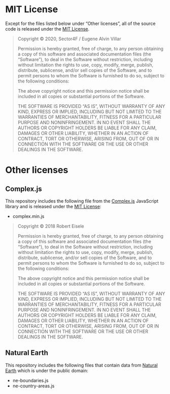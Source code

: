 # MIT License
Except for the files listed below under “Other licenses”, all of the source code is released under the [MIT License](https://opensource.org/licenses/MIT).

> Copyright © 2020, Sector4F / Eugene Alvin Villar
>
> Permission is hereby granted, free of charge, to any person obtaining a copy of this software and associated documentation files (the “Software”), to deal in the Software without restriction, including without limitation the rights to use, copy, modify, merge, publish, distribute, sublicense, and/or sell copies of the Software, and to permit persons to whom the Software is furnished to do so, subject to the following conditions:
>
> The above copyright notice and this permission notice shall be included in all copies or substantial portions of the Software.
>
> THE SOFTWARE IS PROVIDED “AS IS”, WITHOUT WARRANTY OF ANY KIND, EXPRESS OR IMPLIED, INCLUDING BUT NOT LIMITED TO THE WARRANTIES OF MERCHANTABILITY, FITNESS FOR A PARTICULAR PURPOSE AND NONINFRINGEMENT. IN NO EVENT SHALL THE AUTHORS OR COPYRIGHT HOLDERS BE LIABLE FOR ANY CLAIM, DAMAGES OR OTHER LIABILITY, WHETHER IN AN ACTION OF CONTRACT, TORT OR OTHERWISE, ARISING FROM, OUT OF OR IN CONNECTION WITH THE SOFTWARE OR THE USE OR OTHER DEALINGS IN THE SOFTWARE.

# Other licenses

## Complex.js
This repository includes the following file from the [Complex.js](https://github.com/infusion/Complex.js/) JavaScript library and is released under the [MIT License](https://github.com/infusion/Complex.js/blob/master/LICENSE):
* complex.min.js

> Copyright © 2018 Robert Eisele
>
> Permission is hereby granted, free of charge, to any person obtaining a copy of this software and associated documentation files (the “Software”), to deal in the Software without restriction, including without limitation the rights to use, copy, modify, merge, publish, distribute, sublicense, and/or sell copies of the Software, and to permit persons to whom the Software is furnished to do so, subject to the following conditions:
>
> The above copyright notice and this permission notice shall be included in all copies or substantial portions of the Software.
>
> THE SOFTWARE IS PROVIDED “AS IS”, WITHOUT WARRANTY OF ANY KIND, EXPRESS OR IMPLIED, INCLUDING BUT NOT LIMITED TO THE WARRANTIES OF MERCHANTABILITY, FITNESS FOR A PARTICULAR PURPOSE AND NONINFRINGEMENT. IN NO EVENT SHALL THE AUTHORS OR COPYRIGHT HOLDERS BE LIABLE FOR ANY CLAIM, DAMAGES OR OTHER LIABILITY, WHETHER IN AN ACTION OF CONTRACT, TORT OR OTHERWISE, ARISING FROM, OUT OF OR IN CONNECTION WITH THE SOFTWARE OR THE USE OR OTHER DEALINGS IN THE SOFTWARE.

## Natural Earth
This repository includes the following files that contain data from [Natural Earth](http://naturalearthdata.com/) which is under the public domain:
* ne-boundaries.js
* ne-country-areas.js
